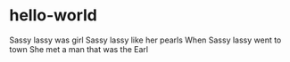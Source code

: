 # hello-world
Sassy lassy was girl
Sassy lassy like her pearls
When Sassy lassy went to town
She met a man that was the Earl
